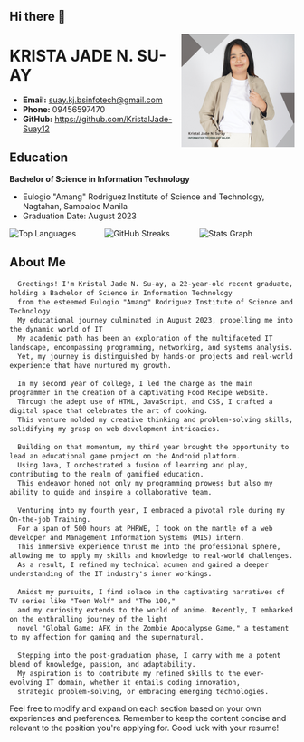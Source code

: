 ## Hi there 👋

 <p align="center"><img src="https://github.com/KristalJade-Suay12/KristalJade-Suay12/blob/main/img/profle.png" alt="Profile Picture" width="200" height="200" align="right"></p>
 
# KRISTA JADE N. SU-AY

- **Email:** suay.kj.bsinfotech@gmail.com
- **Phone:** 09456597470
- **GitHub:** https://github.com/KristalJade-Suay12
  <br>

## Education

**Bachelor of Science in Information Technology**

- Eulogio "Amang" Rodriguez Institute of Science and Technology, Nagtahan, Sampaloc Manila
- Graduation Date: August 2023
<div class="card w-100" style="display: flex; flex-direction: row; width: 100%; overflow: hidden;">
    <div class="col-md-4" style="width: 33.33%; display: inline-block;">
        <img src="https://github-readme-stats.vercel.app/api/top-langs/?username=KristalJade-Suay12&layout=compact" class="img-fluid rounded-start" alt="Top Languages">
    </div>
    <div class="col-md-4" style="width: 33.33%; display: inline-block;">
        <img src="https://github-readme-streak-stats.herokuapp.com/?user=KristalJade-Suay12" class="img-fluid rounded-start" alt="GitHub Streaks">
    </div>
    <div class="col-md-4" style="width: 33.33%; display: inline-block;">
        <img src="https://github-readme-stats.vercel.app/api?username=KristalJade-Suay12&hide_title=false&hide_rank=false&show_icons=true&include_all_commits=true&count_private=true&disable_animations=false&theme=dracula&locale=en&hide_border=false&order=1" class="img-fluid rounded-start" alt="Stats Graph">
    </div>
</div>

## About Me

      Greetings! I'm Kristal Jade N. Su-ay, a 22-year-old recent graduate, holding a Bachelor of Science in Information Technology
      from the esteemed Eulogio "Amang" Rodriguez Institute of Science and Technology.
      My educational journey culminated in August 2023, propelling me into the dynamic world of IT
      My academic path has been an exploration of the multifaceted IT landscape, encompassing programming, networking, and systems analysis.
      Yet, my journey is distinguished by hands-on projects and real-world experience that have nurtured my growth.

      In my second year of college, I led the charge as the main programmer in the creation of a captivating Food Recipe website.
      Through the adept use of HTML, JavaScript, and CSS, I crafted a digital space that celebrates the art of cooking.
      This venture molded my creative thinking and problem-solving skills, solidifying my grasp on web development intricacies.

      Building on that momentum, my third year brought the opportunity to lead an educational game project on the Android platform.
      Using Java, I orchestrated a fusion of learning and play, contributing to the realm of gamified education.
      This endeavor honed not only my programming prowess but also my ability to guide and inspire a collaborative team.

      Venturing into my fourth year, I embraced a pivotal role during my On-the-job Training.
      For a span of 500 hours at PHRWE, I took on the mantle of a web developer and Management Information Systems (MIS) intern.
      This immersive experience thrust me into the professional sphere, allowing me to apply my skills and knowledge to real-world challenges.
      As a result, I refined my technical acumen and gained a deeper understanding of the IT industry's inner workings.

      Amidst my pursuits, I find solace in the captivating narratives of TV series like "Teen Wolf" and "The 100,"
      and my curiosity extends to the world of anime. Recently, I embarked on the enthralling journey of the light
      novel "Global Game: AFK in the Zombie Apocalypse Game," a testament to my affection for gaming and the supernatural.

      Stepping into the post-graduation phase, I carry with me a potent blend of knowledge, passion, and adaptability.
      My aspiration is to contribute my refined skills to the ever-evolving IT domain, whether it entails coding innovation,
      strategic problem-solving, or embracing emerging technologies.

<!--
## Experience
**Job Title**
- Company Name, Location
- Employment Date: Start Date - End Date

**Responsibilities:**
- List your responsibilities and achievements in bullet points.

**Job Title**
- Company Name, Location
- Employment Date: Start Date - End Date

**Responsibilities:**
- List your responsibilities and achievements in bullet points.

## Projects
**Project Name**
- Brief description of the project.
- Technologies used: List the technologies or tools used.

**Project Name**
- Brief description of the project.
- Technologies used: List the technologies or tools used.

## Skills
- List your key skills, such as programming languages, frameworks, tools, etc.

## Certifications
**Certification Name**
- Issuing Organization
- Date: Month Year

**Certification Name**
- Issuing Organization
- Date: Month Year

## Volunteer Work
**Role**
- Organization Name, Location
- Date: Start Date - End Date
- Brief description of your volunteer work.

## Awards and Achievements
- List any relevant awards or recognition you've received.

## Interests
- Mention your hobbies or interests outside of work.

## Languages
- List any languages you are proficient in, along with your proficiency level.

---
-->

Feel free to modify and expand on each section based on your own experiences and preferences. Remember to keep the content concise and relevant to the position you're applying for. Good luck with your resume!

<!--
**KristalJade-Suay12/KristalJade-Suay12** is a ✨ _special_ ✨ repository because its `README.md` (this file) appears on your GitHub profile.

Here are some ideas to get you started:

- 🔭 I’m currently working on ...
- 🌱 I’m currently learning ...
- 👯 I’m looking to collaborate on ...
- 🤔 I’m looking for help with ...
- 💬 Ask me about ...
- 📫 How to reach me: ...
- 😄 Pronouns: ...
- ⚡ Fun fact: ...
-->
